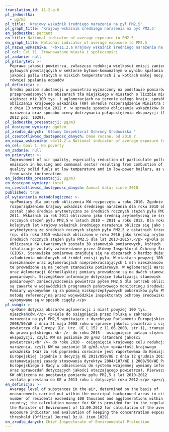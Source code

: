 ```yaml
---
translation_id: 11-2-a-0
pl_jednostka:
  - μg/m3
pl_title: 'Krajowy wskaźnik średniego narażenia na pył PM2,5'
pl_graph_title: 'Krajowy wskaźnik średniego narażenia na pył PM2,5'
en_jednostka: percent
en_title: National indicator of average exposure to PM2.5
en_graph_title: National indicator of average exposure to PM2.5
pl_nazwa_wskaznika: '<b>11.2.a Krajowy wskaźnik średniego narażenia na pył PM2,5</b>'
pl_cel: Cel 11. Zrównoważone miasta i społeczności
pl_zadanie: null
pl_priorytet: >-
  Poprawa jakości powietrza, zwłaszcza redukcja wielkości emisji zanieczyszczeń
  pyłowych powstających w sektorze bytowo-komunalnym w wyniku spalania złej
  jakości paliw stałych w niskich temperaturach i w kotłach małej mocy, jak
  również spalania odpadów
pl_definicja: >-
  Średni poziom substancji w powietrzu wyznaczony na podstawie pomiarów
  przeprowadzonych na obszarach tła miejskiego w miastach o liczbie mieszkańców
  większej niż 100 tys. i aglomeracjach na terenie całego kraju; sposób
  obliczania krajowego wskaźnika (KW) określa rozporządzenie Ministra Środowiska
  z dnia 13 września 2012 r. w sprawie sposobu obliczania wskaźników średniego
  narażenia oraz sposobu oceny dotrzymania pułapustężenia ekspozycji (Dz. U.
  2012 poz. 1029).
pl_jednostka_prezentacji: μg/m3
pl_dostepne_wymiary: ogółem
pl_zrodlo_danych: 'Główny Inspektorat Ochrony Środowiska '
pl_czestotliwosc_dostępnosc_danych: Dane roczne; od 2010 r.
en_nazwa_wskaznika: <b>11.2.a National indicator of average exposure to PM2.5</b>
en_cel: Goal 1. No poverty
en_zadanie: null
en_priorytet: >-
  Improvement of air quality, especially reduction of particulate pollutants
  emission in housing and communal sector resulting from combustion of bad
  quality solid fuels at low temperature and in low-power boilers, as well as
  from waste incineration
en_jednostka_prezentacji: μg/m3
en_dostepne_wymiary: total
en_czestotliwosc_dostępnosc_danych: Annual data; since 2010
published: true
pl_wyjasnienia_metodologiczne: >-
  <p>Pomiary dla potrzeb obliczenia KW rozpoczęto w roku 2010. Zgodnie z ww.
  rozporządzeniem krajowy wskaźnik średniego narażenia dla roku 2010 obliczony
  został jako średnia arytmetyczna ze średnich rocznych stężeń pyłu PM2,5 w roku
  2011. Wskaźnik za rok 2011 obliczono jako średnią arytmetyczną ze średnich
  rocznych stężeń pyłu PM2,5 w latach 2010 – 2011 w roku 2012. Dla roku 2012 i
  kolejnych lat krajowy wskaźnik średniego narażenia oblicza się jako średnią
  arytmetyczną ze średnich rocznych stężeń pyłu PM2,5 z ostatnich trzech lat
  (np. dla roku 2015 wskaźnik obliczono w roku 2016 jako średnią arytmetyczną ze
  średnich rocznych stężeń pyłu PM2,5 dla lat 2013-2015).</p> <p>Dla potrzeb
  obliczania KW utworzonych zostało 30 stanowisk pomiarowych, których
  lokalizacje zostały zatwierdzone przez Główny Inspektorat Ochrony Środowiska
  (GIOŚ). Stanowiska pomiarowe znajdują się na obszarach o bardzo dużej gęstości
  zaludnienia oddalonych od źródeł emisji pyłu. W miastach powyżej 100 tys.
  mieszkańców oraz aglomeracjach nieprzekraczających 1 mln mieszkańców pomiary
  te prowadzone są na jednym stanowisku pomiarowym. W Aglomeracji Warszawskiej
  oraz Aglomeracji Górnośląskiej pomiary prowadzone są na dwóch stanowiskach
  pomiarowych. Szczegółowe informacje dotyczące lokalizacji stanowisk
  pomiarowych zanieczyszczenia powietrza pyłem PM2,5 dla potrzeb obliczania KW
  są zawarte w wojewódzkich programach państwowego monitoringu środowiska.
  Pomiary wykonywane są za pomocą niskoprzepływowych poborników pyłu PM2,5 czyli
  metodą referencyjną przez wojewódzkie inspektoraty ochrony środowiska. Pomiary
  wykonywane są w sposób ciągły.</p>
pl_uwagi: >-
  <p>Dane dotyczą obszarów aglomeracji i miast powyżej 100 tys.
  mieszkańców.</p> <p>Cele do osiągnięcia przez Polskę w zakresie
  narażenia na pył PM2,5 wynikające z dyrektywy Parlamentu Europejskiego i Rady
  2008/50/WE z dnia 21 maja 2008 roku w sprawie jakości powietrza i czystszego
  powietrza dla Europy (Dz. Urz. UE L 152 z 11.06.2008, str.1), transponowanej
  do prawa polskiego: <br />- do roku 2015 - osiągnięcie pułapu stężenia
  ekspozycji, czyli KW na poziomie 20 g/m3 (standard jakości
  powietrza);<br />- do roku 2020 - osiągnięcie krajowego celu redukcji
  narażenia, czyli KW na poziomie 18 g/m3.</p> <p>Wartość krajowego
  wskaźnika (KW) za rok poprzedni corocznie jest raportowana do Komisji
  Europejskiej (zgodnie z decyzją KE 2011/850/UE z dnia 12 grudnia 2011 r.
  ustanawiającej zasady stosowania dyrektyw 2004/107/WE i 2008/50/WE Parlamentu
  Europejskiego i Rady w odniesieniu do systemu wzajemnej wymiany informacji
  oraz sprawozdań dotyczących jakości otaczającego powietrza). Pierwsza wartość
  KW obliczona na podstawie pomiarów pyłu PM2,5 z lat 2010-2012
  została przesłana do KE w 2013 roku i dotyczyła roku 2012.</p> <p></p>
en_definicja: >-
  Average level of substances in the air, determined on the basis of
  measurements carried out within the municipal background areas in cities with
  number of residents exceeding 100 thousand and agglomerations within the whole
  country; the calculation manner for KW is provided for in the regulation by
  the Minister of Environment of 13.09.2012 for calculation of the average
  exposure indicator and evaluation of keeping the concentration exposure
  threshold (Official Journal Dz.U. item 1029).
en_zrodlo_danych: Chief Inspectorate of Environmental Protection
---
```

